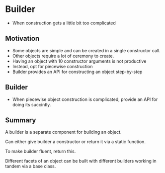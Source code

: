 # Builder
- When construction gets a little bit too complicated

## Motivation
- Some objects are simple and can be created in a single constructor call.
- Other objects require a lot of ceremony to create.
- Having an object with 10 constructor arguments is not productive
- Instead, opt for piecewise construction
- Builder provides an API for constructing an object step-by-step

## Builder
- When piecewise object construction is complicated, provide an API for
  doing its succintly.


## Summary
A builder is a separate component for building an object.

Can either give builder a constructor or return it via a static function.

To make builder fluent, return this.

Different facets of an object can be built with different builders working in
tandem via a base class.
